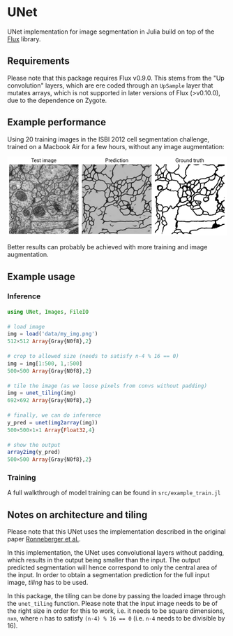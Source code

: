 # UNet

UNet implementation for image segmentation in Julia build on top of the [Flux](http://fluxml.github.io/) library.

## Requirements

Please note that this package requires Flux v0.9.0. This stems from the "Up convolution" layers, which are ere coded through an `UpSample` layer that mutates arrays, which is not supported in later versions of Flux (>v0.10.0), due to the dependence on Zygote.

## Example performance

Using 20 training images in the ISBI 2012 cell segmentation challenge, trained on a Macbook Air for a few hours, without any image augmentation:

![](example_prediction.png)

Better results can probably be achieved with more training and image augmentation.

## Example usage

### Inference

```julia
using UNet, Images, FileIO

# load image
img = load('data/my_img.png')
512×512 Array{Gray{N0f8},2}

# crop to allowed size (needs to satisfy n-4 % 16 == 0)
img = img[1:500, 1,:500]
500×500 Array{Gray{N0f8},2}

# tile the image (as we loose pixels from convs without padding)
img = unet_tiling(img)
692×692 Array{Gray{N0f8},2}

# finally, we can do inference
y_pred = unet(img2array(img))
500×500×1×1 Array{Float32,4}

# show the output
array2img(y_pred)
500×500 Array{Gray{N0f8},2}
```
### Training

A full walkthrough of model training can be found in `src/example_train.jl`

## Notes on architecture and tiling

Please note that this UNet uses the implementation described in the original paper [Ronneberger et al.](https://arxiv.org/abs/1505.04597).

In this implementation, the UNet uses convolutional layers without padding, which results in the output being smaller than the input. The output predicted segmentation will hence correspond to only the central area of the input. In order to obtain a segmentation prediction for the full input image, *tiling* has to be used.

In this package, the tiling can be done by passing the loaded image through the `unet_tiling` function. Please note that the input image needs to be of the right size in order for this to work, i.e. it needs to be square dimensions, `nxn`, where `n` has to satisfy `(n-4) % 16 == 0` (i.e. `n-4` needs to be divisible by 16).
